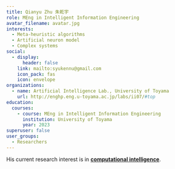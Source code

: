 ```yaml
---
title: Qianyu Zhu 朱乾宇
role: MEng in Intelligent Information Engineering
avatar_filename: avatar.jpg
interests:
  - Meta-heuristic algorithms
  - Artificial neuron model
  - Complex systems
social:
  - display:
      header: false
    link: mailto:syukennu@gmail.com
    icon_pack: fas
    icon: envelope
organizations:
  - name: Artificial Intelligence Lab., University of Toyama
    url: http://enghp.eng.u-toyama.ac.jp/labs/ii07/#top
education:
  courses:
    - course: MEng in Intelligent Information Engineering
      institution: University of Toyama
      year: 2023
superuser: false
user_groups:
  - Researchers
---
```

His current research interest is in **[computational intelligence](https://velvety-frangollo-5d54c2.netlify.app/event/optimization-and-improvement-of-metaheuristic-algorithms/)**.